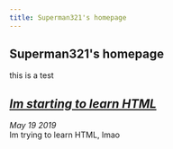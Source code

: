 ```yaml
---
title: Superman321's homepage
---
```

## Superman321's homepage  
  
this is a test  
  
## ***[Im starting to learn HTML](superman321.github.io/startinghtmllearning)***
*May 19 2019*  
Im trying to learn HTML, lmao
